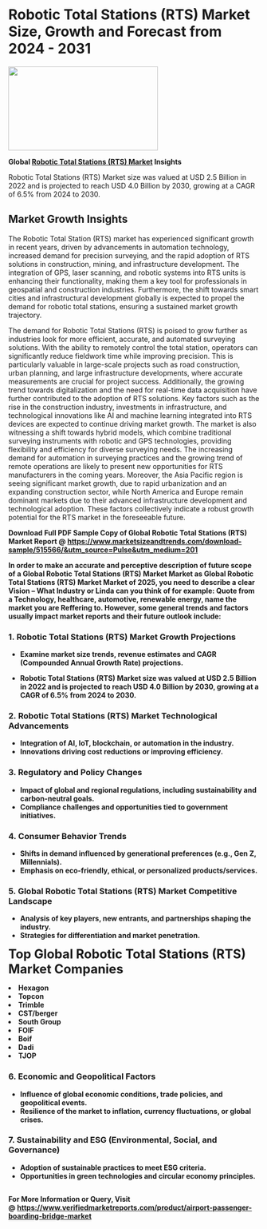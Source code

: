 <H1>Robotic Total Stations (RTS) Market Size, Growth and Forecast from 2024 - 2031</H1><img class="aligncenter size-medium wp-image-584254" src="https://thirdeyenews.in/wp-content/uploads/2024/09/Global-Market-Research-300x168.jpeg" alt="" width="300" height="168" /><p><strong>Global&nbsp;<a href="https://www.marketsizeandtrends.com/download-sample/515566/&amp;utm_source=Pulse&amp;utm_medium=201">Robotic Total Stations (RTS) Market</a> Insights</strong></p><p>Robotic Total Stations (RTS) Market size was valued at USD 2.5 Billion in 2022 and is projected to reach USD 4.0 Billion by 2030, growing at a CAGR of 6.5% from 2024 to 2030.</p><p><h2>Market Growth Insights</h2> <p>The Robotic Total Station (RTS) market has experienced significant growth in recent years, driven by advancements in automation technology, increased demand for precision surveying, and the rapid adoption of RTS solutions in construction, mining, and infrastructure development. The integration of GPS, laser scanning, and robotic systems into RTS units is enhancing their functionality, making them a key tool for professionals in geospatial and construction industries. Furthermore, the shift towards smart cities and infrastructural development globally is expected to propel the demand for robotic total stations, ensuring a sustained market growth trajectory.</p> <p><strong></strong></p> <p>The demand for Robotic Total Stations (RTS) is poised to grow further as industries look for more efficient, accurate, and automated surveying solutions. With the ability to remotely control the total station, operators can significantly reduce fieldwork time while improving precision. This is particularly valuable in large-scale projects such as road construction, urban planning, and large infrastructure developments, where accurate measurements are crucial for project success. Additionally, the growing trend towards digitalization and the need for real-time data acquisition have further contributed to the adoption of RTS solutions. Key factors such as the rise in the construction industry, investments in infrastructure, and technological innovations like AI and machine learning integrated into RTS devices are expected to continue driving market growth. The market is also witnessing a shift towards hybrid models, which combine traditional surveying instruments with robotic and GPS technologies, providing flexibility and efficiency for diverse surveying needs. The increasing demand for automation in surveying practices and the growing trend of remote operations are likely to present new opportunities for RTS manufacturers in the coming years. Moreover, the Asia Pacific region is seeing significant market growth, due to rapid urbanization and an expanding construction sector, while North America and Europe remain dominant markets due to their advanced infrastructure development and technological adoption. These factors collectively indicate a robust growth potential for the RTS market in the foreseeable future.</p> <p><strong></p><p><span class=""><strong>Download Full PDF Sample Copy of Global Robotic Total Stations (RTS) Market Report</strong> @ <a href="https://www.marketsizeandtrends.com/download-sample/515566/&amp;utm_source=Pulse&amp;utm_medium=201" target="_blank">https://www.marketsizeandtrends.com/download-sample/515566/&amp;utm_source=Pulse&amp;utm_medium=201</a></span></p><p>In order to make an accurate and perceptive description of future scope of a Global&nbsp;Robotic Total Stations (RTS) Market Market as Global&nbsp;Robotic Total Stations (RTS) Market Market of 2025, you need to describe a clear Vision &ndash; What Industry or Linda can you think of for example: Quote from a Technology, healthcare, automotive, renewable energy, name the market you are Reffering to. However, some general trends and factors usually impact market reports and their future outlook include:</p><h3>1.&nbsp;<strong>Robotic Total Stations (RTS) Market Growth Projections</strong></h3><ul><li>Examine market size trends, revenue estimates and CAGR (Compounded Annual Growth Rate) projections.</li><li><p>Robotic Total Stations (RTS) Market size was valued at USD 2.5 Billion in 2022 and is projected to reach USD 4.0 Billion by 2030, growing at a CAGR of 6.5% from 2024 to 2030.</p></li></ul><h3>2.&nbsp;<strong>Robotic Total Stations (RTS) Market Technological Advancements</strong></h3><ul><li>Integration of AI, IoT, blockchain, or automation in the industry.</li><li>Innovations driving cost reductions or improving efficiency.</li></ul><h3>3.&nbsp;<strong>Regulatory and Policy Changes</strong></h3><ul><li>Impact of global and regional regulations, including sustainability and carbon-neutral goals.</li><li>Compliance challenges and opportunities tied to government initiatives.</li></ul><h3>4.&nbsp;<strong>Consumer Behavior Trends</strong></h3><ul><li>Shifts in demand influenced by generational preferences (e.g., Gen Z, Millennials).</li><li>Emphasis on eco-friendly, ethical, or personalized products/services.</li></ul><h3>5.&nbsp;<strong>Global Robotic Total Stations (RTS) Market Competitive Landscape</strong></h3><ul><li>Analysis of key players, new entrants, and partnerships shaping the industry.</li><li>Strategies for differentiation and market penetration.</li></ul><p data-pm-slice="1 1 []"><span style="color: inherit; font-family: inherit; font-size: 25px;">Top Global Robotic Total Stations (RTS) Market Companies</span></p><div class="" data-test-id=""><p><li>Hexagon</li><li> Topcon</li><li> Trimble</li><li> CST/berger</li><li> South Group</li><li> FOIF</li><li> Boif</li><li> Dadi</li><li> TJOP</li></p></div><h3>6.&nbsp;<strong>Economic and Geopolitical Factors</strong></h3><ul><li>Influence of global economic conditions, trade policies, and geopolitical events.</li><li>Resilience of the market to inflation, currency fluctuations, or global crises.</li></ul><h3>7.&nbsp;<strong>Sustainability and ESG (Environmental, Social, and Governance)</strong></h3><ul><li>Adoption of sustainable practices to meet ESG criteria.</li><li>Opportunities in green technologies and circular economy principles.</li></ul><h2><strong style="font-size: 14px;">For More Information or Query, Visit @&nbsp;</strong><a style="background-color: #ffffff; font-size: 14px;" href="https://www.marketsizeandtrends.com/report/robotic-total-stations-rts-market/" target="_blank">https://www.verifiedmarketreports.com/product/airport-passenger-boarding-bridge-market</a></h2>
